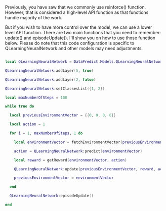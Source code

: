 Previously, you have saw that we commonly use reinforce() function. However, that is considered a high-level API function as that functions handle majority of the work. 

But if you wish to have more control over the model, we can use a lower level API function. There are two main functions that you need to remember: update() and episodeUpdate(). I'll show you on how to use those function below. Please do note that this code configuration is specific to QLearningNeuralNetwork and other models may need adjustments.

```lua

local QLearningNeuralNetwork = DataPredict.Models.QLearningNeuralNetwork.new()

QLearningNeuralNetwork:addLayer(5, true)

QLearningNeuralNetwork:addLayer(2, false)

QLearningNeuralNetwork:setClassesList({1, 2})

local maxNumberOfSteps = 100

while true do

  local previousEnvironmentVector = {{0, 0, 0, 0}}

  local action = 1

  for i = 1, maxNumberOfSteps, 1 do

    local environmentVector = fetchEnvironmentVector(previousEnvironmentVector, action)

    action = QLearningNeuralNetwork:predict(environmentVector)

    local reward = getReward(environmentVector, action)

    QLearningNeuralNetwork:update(previousEnvironmentVector, reward, action, environmentVector)

    previousEnvironmentVector = environmentVector

  end

  QLearningNeuralNetwork:episodeUpdate()

end

```
